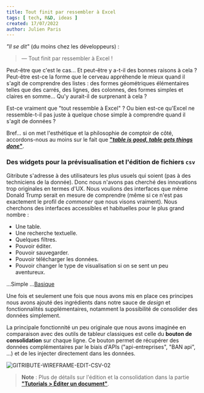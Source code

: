 ```yaml
---
title: Tout finit par ressembler à Excel
tags: [ tech, R&D, ideas ]
created: 17/07/2022
author: Julien Paris
---
```


_"Il se dit"_ (du moins chez les développeurs) :

> — Tout finit par ressembler à Excel !

Peut-être que c'est le cas... Et peut-être y a-t-il des bonnes raisons à cela ? Peut-être est-ce la forme que le cerveau appréhende le mieux quand il s'agit de comprendre des listes : des formes géométriques élémentaires telles que des carrés, des lignes, des colonnes, des formes simples et claires en somme... Qu'y aurait-il de surprenant à cela ?

Est-ce vraiment que "tout ressemble à Excel" ? Ou bien est-ce qu'Excel ne ressemble-t-il pas juste à quelque chose simple à comprendre quand il s'agit de données ?

Bref... si on met l'esthétique et la philosophie de comptoir de côté, accordons-nous au moins sur le fait que **["_table is good, table gets things done_"](https://youtu.be/qUTtKYMk7u8?t=141)**.

### Des widgets pour la prévisualisation et l'édition de fichiers `csv`

Gitribute s'adresse à des utilisateurs les plus usuels qui soient (pas à des techniciens de la donnée). Donc nous n'avons pas cherché des innovations trop originales en termes d'UX. Nous voulions des interfaces que même Donald Trump serait en mesure de comprendre (même si ce n'est pas exactement le profil de _commoner_ que nous visons vraiment). Nous cherchons des interfaces accessibles et habituelles pour le plus grand nombre : 

- Une table.
- Une recherche textuelle.
- Quelques filtres.
- Pouvoir éditer.
- Pouvoir sauvegarder.
- Pouvoir télécharger les données.
- Pouvoir changer le type de visualisation si on se sent un peu aventureux.

...Simple
...[Basique](https://www.youtube.com/watch?v=2bjk26RwjyU&ab_channel=orelsan)

Une fois et seulement une fois que nous avons mis en place ces principes nous avons ajouté des ingrédients dans notre sauce de _design_ et fonctionnalités supplémentaires, notamment la possibilité de consolider des données simplement.

La principale fonctionnité un peu originale que nous avons imaginée en comparaison avec des outils de tableur classiques est celle du **bouton de consolidation** sur chaque ligne. Ce bouton permet de récupérer des données complémentaires par le biais d'APIs ("api-entreprises", "BAN api", ...) et de les injecter directement dans les données.

![GITRIBUTE-WIREFRAME-EDIT-CSV-02](https://raw.githubusercontent.com/multi-coop/vizboard-website-content/main/images/schemas/Multi-gitribute-wireframe-edit-csv-02.png)

> **Note** : Plus de détails sur l'édition et la consolidation dans la partie **["Tutorials > Éditer un document"](/tutorial-edition)**.
